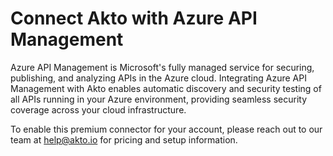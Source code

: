# Connect Akto with Azure API Management

Azure API Management is Microsoft's fully managed service for securing, publishing, and analyzing APIs in the Azure cloud. Integrating Azure API Management with Akto enables automatic discovery and security testing of all APIs running in your Azure environment, providing seamless security coverage across your cloud infrastructure.

To enable this premium connector for your account, please reach out to our team at [help@akto.io](mailto:help@akto.io) for pricing and setup information.
